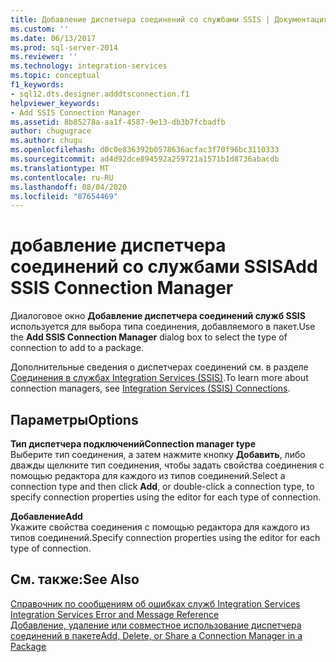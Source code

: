 ```yaml
---
title: Добавление диспетчера соединений со службами SSIS | Документация Майкрософт
ms.custom: ''
ms.date: 06/13/2017
ms.prod: sql-server-2014
ms.reviewer: ''
ms.technology: integration-services
ms.topic: conceptual
f1_keywords:
- sql12.dts.designer.adddtsconnection.f1
helpviewer_keywords:
- Add SSIS Connection Manager
ms.assetid: 8b85278a-aa1f-4587-9e13-db3b7fcbadfb
author: chugugrace
ms.author: chugu
ms.openlocfilehash: d0c0e836392b0578636acfac3f70f96bc3110333
ms.sourcegitcommit: ad4d92dce894592a259721a1571b1d8736abacdb
ms.translationtype: MT
ms.contentlocale: ru-RU
ms.lasthandoff: 08/04/2020
ms.locfileid: "87654469"
---
```

# <a name="add-ssis-connection-manager"></a><span data-ttu-id="fd01d-102">добавление диспетчера соединений со службами SSIS</span><span class="sxs-lookup"><span data-stu-id="fd01d-102">Add SSIS Connection Manager</span></span>
  <span data-ttu-id="fd01d-103">Диалоговое окно **Добавление диспетчера соединений служб SSIS** используется для выбора типа соединения, добавляемого в пакет.</span><span class="sxs-lookup"><span data-stu-id="fd01d-103">Use the **Add SSIS Connection Manager** dialog box to select the type of connection to add to a package.</span></span>  
  
 <span data-ttu-id="fd01d-104">Дополнительные сведения о диспетчерах соединений см. в разделе [Соединения в службах Integration Services (SSIS)](connection-manager/integration-services-ssis-connections.md).</span><span class="sxs-lookup"><span data-stu-id="fd01d-104">To learn more about connection managers, see [Integration Services &#40;SSIS&#41; Connections](connection-manager/integration-services-ssis-connections.md).</span></span>  
  
## <a name="options"></a><span data-ttu-id="fd01d-105">Параметры</span><span class="sxs-lookup"><span data-stu-id="fd01d-105">Options</span></span>  
 <span data-ttu-id="fd01d-106">**Тип диспетчера подключений**</span><span class="sxs-lookup"><span data-stu-id="fd01d-106">**Connection manager type**</span></span>  
 <span data-ttu-id="fd01d-107">Выберите тип соединения, а затем нажмите кнопку **Добавить**, либо дважды щелкните тип соединения, чтобы задать свойства соединения с помощью редактора для каждого из типов соединений.</span><span class="sxs-lookup"><span data-stu-id="fd01d-107">Select a connection type and then click **Add**, or double-click a connection type, to specify connection properties using the editor for each type of connection.</span></span>  
  
 <span data-ttu-id="fd01d-108">**Добавление**</span><span class="sxs-lookup"><span data-stu-id="fd01d-108">**Add**</span></span>  
 <span data-ttu-id="fd01d-109">Укажите свойства соединения с помощью редактора для каждого из типов соединений.</span><span class="sxs-lookup"><span data-stu-id="fd01d-109">Specify connection properties using the editor for each type of connection.</span></span>  
  
## <a name="see-also"></a><span data-ttu-id="fd01d-110">См. также:</span><span class="sxs-lookup"><span data-stu-id="fd01d-110">See Also</span></span>  
 <span data-ttu-id="fd01d-111">[Справочник по сообщениям об ошибках служб Integration Services](../../2014/integration-services/integration-services-error-and-message-reference.md) </span><span class="sxs-lookup"><span data-stu-id="fd01d-111">[Integration Services Error and Message Reference](../../2014/integration-services/integration-services-error-and-message-reference.md) </span></span>  
 [<span data-ttu-id="fd01d-112">Добавление, удаление или совместное использование диспетчера соединений в пакете</span><span class="sxs-lookup"><span data-stu-id="fd01d-112">Add, Delete, or Share a Connection Manager in a Package</span></span>](../../2014/integration-services/add-delete-or-share-a-connection-manager-in-a-package.md)  
  
  
